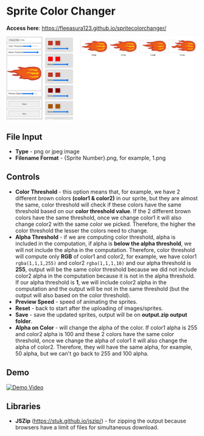 # Sprite Color Changer

**Access here**: https://fleeasura123.github.io/spritecolorchanger/

![Preview](./preview.png)

## File Input

- **Type** - png or jpeg image
- **Filename Format** - {Sprite Number}.png, for example, 1.png

## Controls
- **Color Threshold** - this option means that, for example, we have 2 different brown colors **(color1 & color2)** in our sprite, but they are almost the same, color threshold will check if these colors have the same threshold based on our **color threshold value**. If the 2 different brown colors have the same threshold, once we change color1 it will also change color2 with the same color we picked. Therefore, the higher the color threshold the lesser the colors need to change.
- **Alpha Threshold** - if we are computing color threshold, alpha is included in the computation, if alpha is **below the alpha threshold**, we will not include the alpha in the computation. Therefore, color threshold will compute only **RGB** of color1 and color2, for example, we have color1 ```rgba(1,1,1,255)``` and color2 ```rgba(1,1,1,10)``` and our alpha threshold is **255**, output will be the same color threshold because we did not include color2 alpha in the computation because it is not in the alpha threshold. If our alpha threshold is **1**, we will include color2 alpha in the computation and the output will be not in the same threshold (but the output will also based on the color threshold).
- **Preview Speed** - speed of animating the sprites.
- **Reset** - back to start after the uploading of images/sprites.
- **Save** - save the updated sprites, output will be on **output.zip output folder**.
- **Alpha on Color** - will change the alpha of the color. If color1 alpha is 255 and color2 alpha is 100 and these 2 colors have the same color threshold, once we change the alpha of color1 it will also change the alpha of color2. Therefore, they will have the same alpha, for example, 50 alpha, but we can't go back to 255 and 100 alpha.

## Demo
[![Demo Video](http://img.youtube.com/vi/Z2zbbqkR9vw/0.jpg)](http://www.youtube.com/watch?v=Z2zbbqkR9vw "Sprite Color Changer (Demo)")

## Libraries
- **JSZip** (https://stuk.github.io/jszip/) - for zipping the output because browsers have a limit of files for simultaneous download.